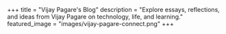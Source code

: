 +++
title = "Vijay Pagare's Blog"
description = "Explore essays, reflections, and ideas from Vijay Pagare on technology, life, and learning."
featured_image = "images/vijay-pagare-connect.png"
+++